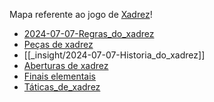 Mapa referente ao jogo de [Xadrez](api/2024/07/2024-07-06-Xadrez.md)!

- [2024-07-07-Regras_do_xadrez](_insight/2024-07-07-Regras_do_xadrez.md)
- [Peças de xadrez](_insight/2024-07-06-Pecas_de_xadrez.md)
- [[_insight/2024-07-07-Historia_do_xadrez]]
- [Aberturas de xadrez](api/2024/07/2024-07-06-Aberturas_de_xadrez.md)
- [Finais elementais](_insight/2024/07/2024-07-06-Finais_elementais.md)
- [Táticas_de_xadrez](_insight/2024-07-06-Taticas_de_xadrez.md)